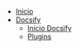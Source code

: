 <!-- docs/_sidebar.md -->

* [Inicio](/)
* [Docsify](/es/Docsify/index.md "Docsify")
  * [Inicio Docsify](/es/Docsify/docsify.md)
  * [Plugins](/es/Docsify/plugins.md "Docsify plugins")
